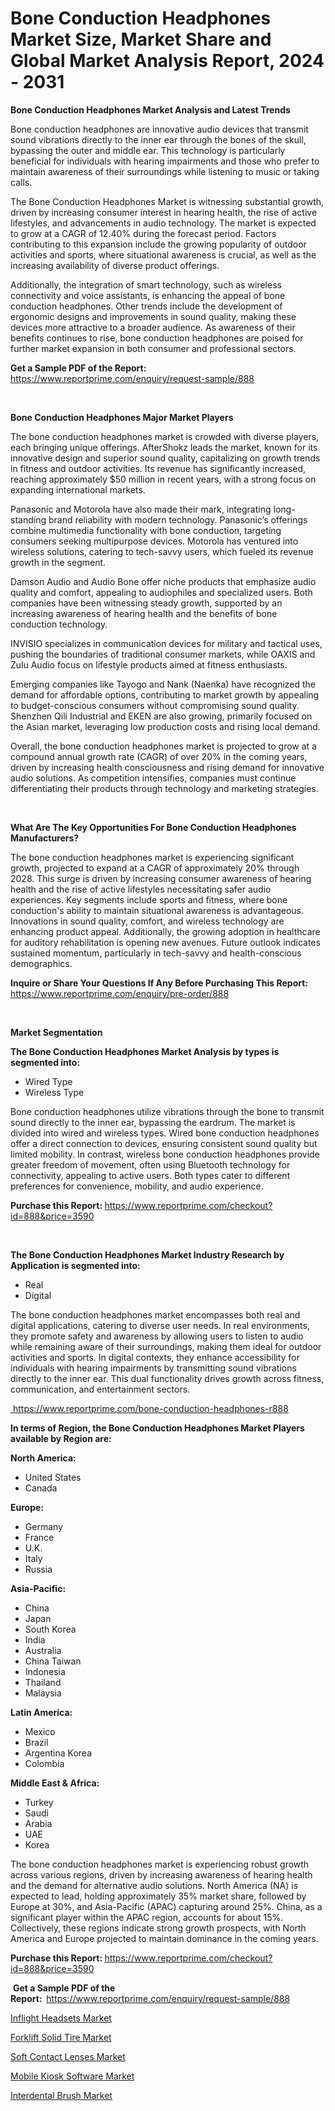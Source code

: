 <p><h1>Bone Conduction Headphones Market Size, Market Share and Global Market Analysis Report, 2024 - 2031</h1></p><p><strong>Bone Conduction Headphones Market Analysis and Latest Trends</strong></p>
<p><p>Bone conduction headphones are innovative audio devices that transmit sound vibrations directly to the inner ear through the bones of the skull, bypassing the outer and middle ear. This technology is particularly beneficial for individuals with hearing impairments and those who prefer to maintain awareness of their surroundings while listening to music or taking calls. </p><p>The Bone Conduction Headphones Market is witnessing substantial growth, driven by increasing consumer interest in hearing health, the rise of active lifestyles, and advancements in audio technology. The market is expected to grow at a CAGR of 12.40% during the forecast period. Factors contributing to this expansion include the growing popularity of outdoor activities and sports, where situational awareness is crucial, as well as the increasing availability of diverse product offerings. </p><p>Additionally, the integration of smart technology, such as wireless connectivity and voice assistants, is enhancing the appeal of bone conduction headphones. Other trends include the development of ergonomic designs and improvements in sound quality, making these devices more attractive to a broader audience. As awareness of their benefits continues to rise, bone conduction headphones are poised for further market expansion in both consumer and professional sectors.</p></p>
<p><strong>Get a Sample PDF of the Report:&nbsp;</strong> <a href="https://www.reportprime.com/enquiry/request-sample/888">https://www.reportprime.com/enquiry/request-sample/888</a></p>
<p>&nbsp;</p>
<p><strong>Bone Conduction Headphones Major Market Players</strong></p>
<p><p>The bone conduction headphones market is crowded with diverse players, each bringing unique offerings. AfterShokz leads the market, known for its innovative design and superior sound quality, capitalizing on growth trends in fitness and outdoor activities. Its revenue has significantly increased, reaching approximately $50 million in recent years, with a strong focus on expanding international markets.</p><p>Panasonic and Motorola have also made their mark, integrating long-standing brand reliability with modern technology. Panasonic’s offerings combine multimedia functionality with bone conduction, targeting consumers seeking multipurpose devices. Motorola has ventured into wireless solutions, catering to tech-savvy users, which fueled its revenue growth in the segment.</p><p>Damson Audio and Audio Bone offer niche products that emphasize audio quality and comfort, appealing to audiophiles and specialized users. Both companies have been witnessing steady growth, supported by an increasing awareness of hearing health and the benefits of bone conduction technology.</p><p>INVISIO specializes in communication devices for military and tactical uses, pushing the boundaries of traditional consumer markets, while OAXIS and Zulu Audio focus on lifestyle products aimed at fitness enthusiasts.</p><p>Emerging companies like Tayogo and Nank (Naenka) have recognized the demand for affordable options, contributing to market growth by appealing to budget-conscious consumers without compromising sound quality. Shenzhen Qili Industrial and EKEN are also growing, primarily focused on the Asian market, leveraging low production costs and rising local demand.</p><p>Overall, the bone conduction headphones market is projected to grow at a compound annual growth rate (CAGR) of over 20% in the coming years, driven by increasing health consciousness and rising demand for innovative audio solutions. As competition intensifies, companies must continue differentiating their products through technology and marketing strategies.</p></p>
<p>&nbsp;</p>
<p><strong>What Are The Key Opportunities For Bone Conduction Headphones Manufacturers?</strong></p>
<p><p>The bone conduction headphones market is experiencing significant growth, projected to expand at a CAGR of approximately 20% through 2028. This surge is driven by increasing consumer awareness of hearing health and the rise of active lifestyles necessitating safer audio experiences. Key segments include sports and fitness, where bone conduction's ability to maintain situational awareness is advantageous. Innovations in sound quality, comfort, and wireless technology are enhancing product appeal. Additionally, the growing adoption in healthcare for auditory rehabilitation is opening new avenues. Future outlook indicates sustained momentum, particularly in tech-savvy and health-conscious demographics.</p></p>
<p><strong>Inquire or Share Your Questions If Any Before Purchasing This Report:</strong> <a href="https://www.reportprime.com/enquiry/pre-order/888">https://www.reportprime.com/enquiry/pre-order/888</a></p>
<p>&nbsp;</p>
<p><strong>Market Segmentation</strong></p>
<p><strong>The Bone Conduction Headphones Market Analysis by types is segmented into:</strong></p>
<p><ul><li>Wired Type</li><li>Wireless Type</li></ul></p>
<p><p>Bone conduction headphones utilize vibrations through the bone to transmit sound directly to the inner ear, bypassing the eardrum. The market is divided into wired and wireless types. Wired bone conduction headphones offer a direct connection to devices, ensuring consistent sound quality but limited mobility. In contrast, wireless bone conduction headphones provide greater freedom of movement, often using Bluetooth technology for connectivity, appealing to active users. Both types cater to different preferences for convenience, mobility, and audio experience.</p></p>
<p><strong>Purchase this Report:&nbsp;</strong><a href="https://www.reportprime.com/checkout?id=888&price=3590">https://www.reportprime.com/checkout?id=888&price=3590</a></p>
<p>&nbsp;</p>
<p><strong>The Bone Conduction Headphones Market Industry Research by Application is segmented into:</strong></p>
<p><ul><li>Real</li><li>Digital</li></ul></p>
<p><p>The bone conduction headphones market encompasses both real and digital applications, catering to diverse user needs. In real environments, they promote safety and awareness by allowing users to listen to audio while remaining aware of their surroundings, making them ideal for outdoor activities and sports. In digital contexts, they enhance accessibility for individuals with hearing impairments by transmitting sound vibrations directly to the inner ear. This dual functionality drives growth across fitness, communication, and entertainment sectors.</p></p>
<p><a href="https://www.reportprime.com/bone-conduction-headphones-r888">&nbsp;https://www.reportprime.com/bone-conduction-headphones-r888</a></p>
<p><strong>In terms of Region, the Bone Conduction Headphones Market Players available by Region are:</strong></p>
<p>
    <p> <strong> North America: </strong>
        <ul>
            <li>United States</li>
            <li>Canada</li>
        </ul>
        </p> 
    <p> <strong> Europe: </strong>
        <ul>
            <li>Germany</li>
            <li>France</li>
            <li>U.K.</li>
            <li>Italy</li>
            <li>Russia</li>
        </ul>
        </p> 
    <p> <strong> Asia-Pacific: </strong>
        <ul>
            <li>China</li>
            <li>Japan</li>
            <li>South Korea</li>
            <li>India</li>
            <li>Australia</li>
            <li>China Taiwan</li>
            <li>Indonesia</li>
            <li>Thailand</li>
            <li>Malaysia</li>
        </ul>
        </p> 
    <p> <strong> Latin America: </strong>
        <ul>
            <li>Mexico</li>
            <li>Brazil</li>
            <li>Argentina Korea</li>
            <li>Colombia</li>
        </ul>
        </p> 
    <p> <strong> Middle East & Africa: </strong>
        <ul>
            <li>Turkey</li>
            <li>Saudi</li>
            <li>Arabia</li>
            <li>UAE</li>
            <li>Korea</li>
        </ul>
    </p>
    </p>
<p><p>The bone conduction headphones market is experiencing robust growth across various regions, driven by increasing awareness of hearing health and the demand for alternative audio solutions. North America (NA) is expected to lead, holding approximately 35% market share, followed by Europe at 30%, and Asia-Pacific (APAC) capturing around 25%. China, as a significant player within the APAC region, accounts for about 15%. Collectively, these regions indicate strong growth prospects, with North America and Europe projected to maintain dominance in the coming years.</p></p>
<p><strong>Purchase this Report: </strong><a href="https://www.reportprime.com/checkout?id=888&price=3590">https://www.reportprime.com/checkout?id=888&price=3590</a></p>
<p>&nbsp;<strong>Get a Sample PDF of the Report:&nbsp;&nbsp;</strong><a href="https://www.reportprime.com/enquiry/request-sample/888">https://www.reportprime.com/enquiry/request-sample/888</a></p>
<p><strong></strong></p>
<p><p><a href="https://issuu.com/reportprime-2/docs/inflight-headsets-market-size-2030._13b0c6054d501c">Inflight Headsets Market</a></p><p><a href="https://www.linkedin.com/pulse/what-innovations-market-trends-shaping-forklift-solid-ryw0f?trackingId=PQQzQBetTEmSKZpOTxM1jA%3D%3D">Forklift Solid Tire Market</a></p><p><a href="https://github.com/WillieWoodard/Market-Research-Report-List-6/blob/main/soft-contact-lenses-market.md">Soft Contact Lenses Market</a></p><p><a href="https://medium.com/@esmeraldaezzy1561/mobile-kiosk-software-market-investigation-industry-evolution-and-forecast-till-2031-28b6ad613347">Mobile Kiosk Software Market</a></p><p><a href="https://github.com/marloy8/Market-Research-Report-List-6/blob/main/interdental-brush-market.md">Interdental Brush Market</a></p></p>